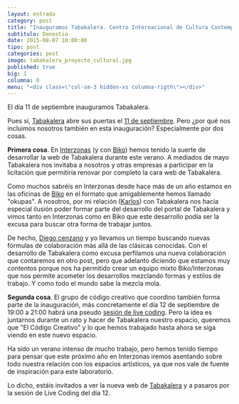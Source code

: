 ```yaml
---
layout: entrada
category: post
title: "Inauguramos Tabakalera. Centro Internacional de Cultura Contemporánea"
subtitulo: Donostia
date: 2015-08-07 10:00:00
tipo: post
categories: post
image: tabakalera_proyecto_cultural.jpg
published: true
big: 1
columna: 0
menu: "<div class=\"col-sm-3 hidden-xs columna-rigth\"></div>"
---
```


El día 11 de septiembre inauguramos Tabakalera.

<!--mas-->

Pues sí, [Tabakalera](http://tabakalera.eu) abre sus puertas el [11 de septiembre](http://www.tabakalera.eu/es/programa-de-apertura-0). Pero ¿por qué nos incluimos nosotros también en esta inauguración? Especialmente por dos cosas.

__Primera cosa__. En [Interzonas](http://interzonas.info) (y con [Biko](http://www.biko2.com/)) hemos tenido la suerte de desarrollar la web de Tabakalera durante este verano. A mediados de mayo Tabakalera nos invitaba a nosotros y otras empresas a participar en la licitación que permitiría renovar por completo la cara web de Tabakalera.

Como muchos sabréis en Interzonas desde hace más de un año estamos en las oficinas de [Biko](http://www.biko2.com/) en el formato que amigablemente hemos llamado "okupas". A nosotros, por mi relación ([Karlos](https://twitter.com/patxangas)) con Tabakalera nos hacía especial ilusión poder formar parte del desarrollo del portal de Tabakalera y vimos tanto en Interzonas como en Biko que este desarrollo podía ser la excusa para buscar otra forma de trabajar juntos.

De hecho, [Diego cenzano](https://twitter.com/diegocenzano) y yo llevamos un tiempo buscando nuevas fórmulas de colaboración más allá de las clásicas conocidas. Con el desarrollo de Tabakalera como excusa perfilamos una nueva colaboración que contaremos en otro post, pero que adelanto diciendo que estamos muy contentos porque nos ha permitido crear un equipo mixto Biko/Interzonas que nos permite acometer los desarrollos mezclando formas y estilos de trabajo. Y como todo el mundo sabe la mezcla mola.

__Segunda cosa__. El grupo de código creativo que coordino también forma parte de la inauguración, más concretamente el día 12 de septiembre de 19:00 a 21:00 habrá una pseudo [sesión de live coding](http://www.tabakalera.eu/es/sesion-live-coding-grupo-abierto-de-codigo-creativo). Pero la idea es juntarnos durante un rato y hacer de Tabakalera nuestro espacio, queremos que "El Código Creativo" y lo que hemos trabajado hasta ahora se siga viendo en este nuevo espacio.

Ha sido un verano intenso de mucho trabajo, pero hemos tenido tiempo para pensar que este próximo año en Interzonas iremos asentando sobre todo nuestra relación con los espacios artísticos, ya que nos vale de fuente de inspiración para este laboratorio.

Lo dicho, estáis invitados a ver la nueva web de [Tabakalera](http://www.tabakalera.eu/es) y a pasaros por la sesión de Live Coding del día 12.
















